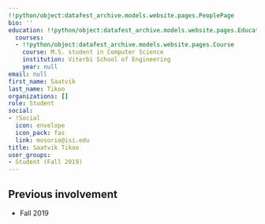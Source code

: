 ```yaml
---
!!python/object:datafest_archive.models.website.pages.PeoplePage
bio: ''
education: !!python/object:datafest_archive.models.website.pages.Education
  courses:
  - !!python/object:datafest_archive.models.website.pages.Course
    course: M.S. student in Computer Science
    institution: Viterbi School of Engineering
    year: null
email: null
first_name: Saatvik
last_name: Tikoo
organizations: []
role: Student
social:
- !Social
  icon: envelope
  icon_pack: fas
  link: mosorio@isi.edu
title: Saatvik Tikoo
user_groups:
- Student (Fall 2019)
---
```



## Previous involvement

* Fall 2019

